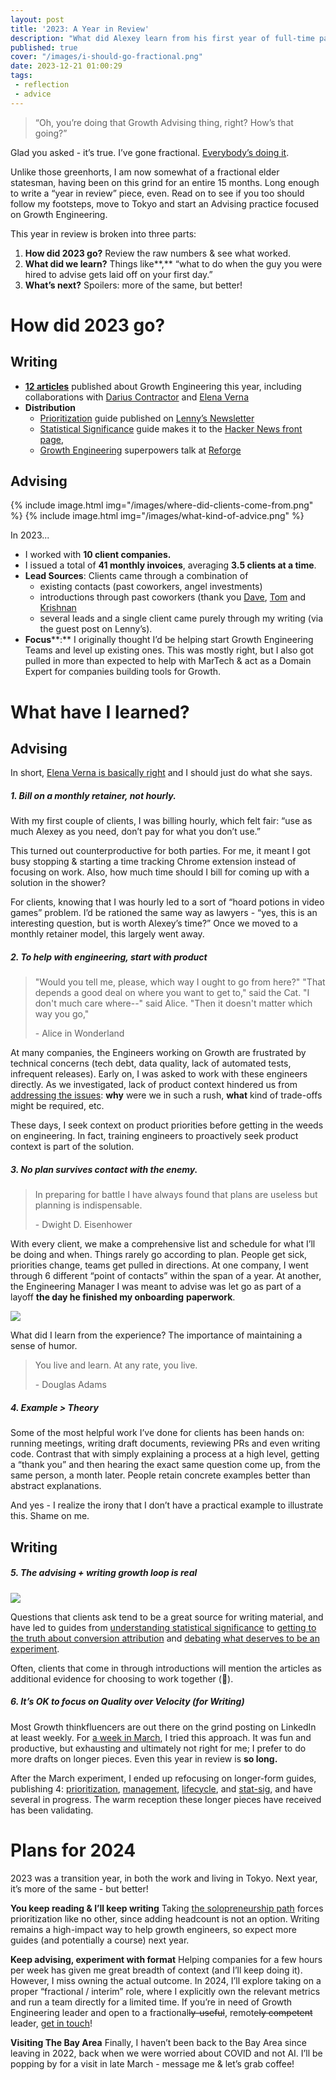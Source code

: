 ```yaml
---
layout: post
title: '2023: A Year in Review'
description: "What did Alexey learn from his first year of full-time part-time advising?"
published: true
cover: "/images/i-should-go-fractional.png"
date: 2023-12-21 01:00:29
tags:
 - reflection
 - advice
---
```


> “Oh, you’re doing that Growth Advising thing, right? How’s that going?”

Glad you asked - it’s true. I’ve gone fractional. [Everybody’s doing it](https://www.linkedin.com/pulse/fractional-work-new-trend-hanna-larsson/).

Unlike those greenhorts, I am now somewhat of a fractional elder statesman, having been on this grind for an entire 15 months. Long enough to write a “year in review” piece, even.  Read on to see if you too should follow my footsteps, move to Tokyo and start an Advising practice focused on Growth Engineering.

This year in review is broken into three parts:

1. **How did 2023 go?** Review the raw numbers & see what worked.
2. **What did we learn?** Things like**,** “what to do when the guy you were hired to advise gets laid off on your first day.”
3. **What’s next?** Spoilers: more of the same, but better!

# How did 2023 go?

## Writing

- [**12 articles**](http://alexeymk.com) published about Growth Engineering this year, including collaborations with [Darius Contractor](https://twitter.com/dariusmc) and [Elena Verna](https://www.linkedin.com/in/elenaverna/)
- **Distribution**
    - [Prioritization](https://www.lennysnewsletter.com/p/introducing-drice-a-modern-prioritization) guide published on [Lenny’s Newsletter](https://www.lennysnewsletter.com)
    - [Statistical Significance](https://alexeymk.com/2023/09/11/statistical-significance-on-a-shoestring-budget) guide makes it to the [Hacker News front page](https://news.ycombinator.com/item?id=37477685),
    - [Growth Engineering](https://www.youtube.com/watch?v=fFZBZJrnUIg) superpowers talk at [Reforge](https://reforge.com)

## Advising

<div style="display: flex; justify-content: center;">
{% include image.html
    img="/images/where-did-clients-come-from.png"
%}
{% include image.html
    img="/images/what-kind-of-advice.png"
%}
</div>

In 2023...

- I worked with **10 client companies.**
- I issued a total of **41 monthly invoices**, averaging **3.5 clients at a time**.
- **Lead Sources**:
    Clients came through a combination of
    - existing contacts (past coworkers, angel investments)
    - introductions through past coworkers (thank you [Dave](https://twitter.com/davefontenot?lang=en), [Tom](https://www.linkedin.com/in/twillerer/) and [Krishnan](https://www.linkedin.com/in/gkris/)
    - several leads and a single client came purely through my writing (via the guest post on Lenny’s).
- **Focus****:** I originally thought I’d be helping start Growth Engineering Teams and level up existing ones. This was mostly right, but I also got pulled in more than expected to help with MarTech & act as a Domain Expert for companies building tools for Growth.


# What have I learned?
## Advising

In short, [Elena Verna is basically right](https://elenaverna.substack.com/p/five-mistakes-to-avoid-as-an-advisor) and I should just do what she says.


##### 1. **Bill on a monthly retainer, not hourly.**

With my first couple of clients, I was billing hourly, which felt fair: “use as much Alexey as you need, don’t pay for what you don’t use.”

This turned out counterproductive for both parties. For me, it meant I got busy stopping & starting a time tracking Chrome extension instead of focusing on work. Also, how much time should I bill for coming up with a solution in the shower?

For clients, knowing that I was hourly led to a sort of “hoard potions in video games” problem.  I’d be rationed the same way as lawyers - “yes, this is an interesting question, but is worth Alexey’s time?”  Once we moved to a monthly retainer model, this largely went away.

##### 2. **To help with engineering, start with product**

> "Would you tell me, please, which way I ought to go from here?"
> "That depends a good deal on where you want to get to," said the Cat.
> "I don't much care where--" said Alice.
> "Then it doesn't matter which way you go,"
>
> \- Alice in Wonderland

At many companies, the Engineers working on Growth are frustrated by technical concerns (tech debt, data quality, lack of automated tests, infrequent releases).  Early on, I was asked to work with these engineers directly. As we investigated, lack of product context hindered us from [addressing the issues](https://alexeymk.com/2021/04/01/a-toolset-for-tackling-technical-debt): **why** were we in such a rush, **what** kind of trade-offs might be required, etc.

These days, I seek context on product priorities before getting in the weeds on engineering. In fact, training engineers to proactively seek product context is part of the solution.

##### 3.  **No plan survives contact with the enemy.**

> In preparing for battle I have always found that plans are useless but planning is indispensable.
>
> \- Dwight D. Eisenhower

With every client, we make a comprehensive list and schedule for what I’ll be doing and when. Things rarely go according to plan.  People get sick, priorities change, teams get pulled in directions.  At one company, I went through 6 different “point of contacts” within the span of a year. At another, the Engineering Manager I was meant to advise was let go as part of a layoff **the day he finished my onboarding** **paperwork**.

![](/images/delivery-failure.png)

What did I learn from the experience? The importance of maintaining a sense of humor.

> You live and learn. At any rate, you live.
>
> \- Douglas Adams

##### 4. **Example > Theory**
Some of the most helpful work I’ve done for clients has been hands on: running meetings, writing draft documents, reviewing PRs and even writing code.  Contrast that with simply explaining a process at a high level, getting a “thank you” and then hearing the exact same question come up, from the same person, a month later.  People retain concrete examples better than abstract explanations.

And yes - I realize the irony that I don’t have a practical example to illustrate this. Shame on me.


## Writing

##### 5. **The advising + writing growth loop is real**

![](/images/writing-loop.jpeg)

Questions that clients ask tend to be a great source for writing material, and have led to guides from [understanding statistical significance](https://alexeymk.com/2023/09/11/statistical-significance-on-a-shoestring-budget) to [getting to the truth about conversion attribution](https://alexeymk.com/2023/04/04/there-27s-no-such-thing-as-organic-traffic) and [debating what deserves to be an experiment](https://alexeymk.com/2023/11/26/should-this-be-an-ab-test).

Often, clients that come in through introductions will mention the articles as additional evidence for choosing to work together (👋).

##### 6. **It’s OK to focus on Quality over Velocity (for Writing)**

Most Growth thinkfluencers are out there on the grind posting on LinkedIn at least weekly.  For [a week in March](https://www.linkedin.com/posts/alexeymk_growthmarketing-growthstrategies-marketingattribution-activity-7038394686167797761-A47E?utm_source=share&utm_medium=member_desktop), I tried this approach.  It was fun and productive, but exhausting and ultimately not right for me; I prefer to do more drafts on longer pieces. Even this year in review is **so long.**

After the March experiment, I ended up refocusing on longer-form guides, publishing 4: [prioritization](https://www.lennysnewsletter.com/p/introducing-drice-a-modern-prioritization), [management](https://alexeymk.com/2023/09/27/how-to-build-a-growth-engineering-team-that-wins), [lifecycle](https://playbooks.hypergrowthpartners.com/p/picking-your-lifecycle-marketing), and [stat-sig](https://alexeymk.com/2023/09/11/statistical-significance-on-a-shoestring-budget.html), and have several in progress.  The warm reception these longer pieces have received has been validating.


# Plans for 2024

2023 was a transition year, in both the work and living in Tokyo. Next year, it’s more of the same - but better!

**You keep reading & I’ll keep writing**
Taking [the solopreneurship path](https://elenaverna.substack.com/p/is-solopreneurship-right-for-you) forces prioritization like no other, since adding headcount is not an option. Writing remains a high-impact way to help growth engineers, so expect more guides (and potentially a course) next year.

**Keep advising, experiment with format**
Helping companies for a few hours per week has given me great breadth of context (and I’ll keep doing it). However, I miss owning the actual outcome.  In 2024, I’ll explore taking on a proper “fractional / interim” role, where I explicitly own the relevant metrics and run a team directly for a limited time. If you’re in need of Growth Engineering leader and open to a fractional~~ly-useful~~, remote~~ly competent~~ leader, [get in touch](http://alexeymk.com/growth-eng)!

**Visiting The Bay Area**
Finally, I haven’t been back to the Bay Area since leaving in 2022, back when we were worried about COVID and not AI. I’ll be popping by for a visit in late March - message me & let’s grab coffee!

